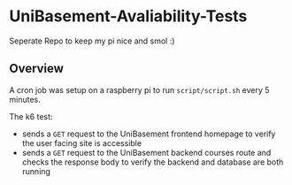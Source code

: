# UniBasement-Avaliability-Tests
Seperate Repo to keep my pi nice and smol :)

## Overview
A cron job was setup on a raspberry pi to run `script/script.sh` every 5 minutes.   

The k6 test:
* sends a `GET` request to the UniBasement frontend homepage to verify the user facing site is accessible
* sends a `GET` request to the UniBasement backend courses route and checks the response body to verify the backend and database are both running
